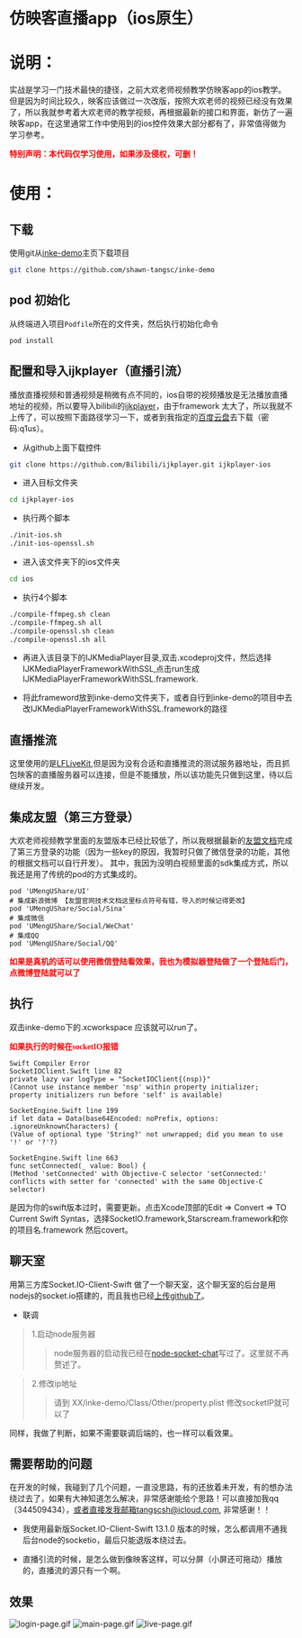 # 仿映客直播app（ios原生）


说明：
====================================
实战是学习一门技术最快的捷径，之前大欢老师视频教学仿映客app的ios教学。但是因为时间比较久，映客应该做过一次改版，按照大欢老师的视频已经没有效果了，所以我就参考着大欢老师的教学视频，再根据最新的接口和界面，新仿了一遍映客app，在这里通常工作中使用到的ios控件效果大部分都有了，非常值得做为学习参考。

**<font color=red face="黑体">特别声明：本代码仅学习使用，如果涉及侵权，可删！</font>**



使用：
====================================

下载
------------------------------------

使用git从[inke-demo](https://github.com/shawn-tangsc/inke-demo)主页下载项目

``` bash
git clone https://github.com/shawn-tangsc/inke-demo
```

pod 初始化
------------------------------------

从终端进入项目`Podfile`所在的文件夹，然后执行初始化命令

``` bash
pod install
```

配置和导入ijkplayer（直播引流）
------------------------------------

播放直播视频和普通视频是稍微有点不同的，ios自带的视频播放是无法播放直播地址的视频，所以要导入bilibili的[ijkplayer](https://github.com/Bilibili/ijkplayer)，由于framework 太大了，所以我就不上传了，可以按照下面路径学习一下，或者到我指定的[百度云盘](https://pan.baidu.com/s/1pLzb8uf)去下载（密码:q1us）。

+ 从github上面下载控件

``` bash
git clone https://github.com/Bilibili/ijkplayer.git ijkplayer-ios

```

+ 进入目标文件夹

``` bash
cd ijkplayer-ios
```

+ 执行两个脚本

``` bash
./init-ios.sh
./init-ios-openssl.sh
```

+ 进入该文件夹下的ios文件夹

``` bash
cd ios
```

+ 执行4个脚本

```bash
./compile-ffmpeg.sh clean
./compile-ffmpeg.sh all
./compile-openssl.sh clean
./compile-openssl.sh all
```

+ 再进入该目录下的IJKMediaPlayer目录,双击.xcodeproj文件，然后选择IJKMediaPlayerFrameworkWithSSL,点击run生成IJKMediaPlayerFrameworkWithSSL.framework.

+ 将此frameword放到inke-demo文件夹下，或者自行到inke-demo的项目中去改IJKMediaPlayerFrameworkWithSSL.framework的路径

直播推流
------------------------------------
这里使用的是[LFLiveKit](https://github.com/LaiFengiOS/LFLiveKit),但是因为没有合适和直播推流的测试服务器地址，而且抓包映客的直播服务器可以连接，但是不能播放，所以该功能先只做到这里，待以后继续开发。

集成友盟（第三方登录）
------------------------------------
大欢老师视频教学里面的友盟版本已经比较低了，所以我根据最新的[友盟文档](http://dev.umeng.com/social/ios/ios9)完成了第三方登录的功能（因为一些key的原因，我暂时只做了微信登录的功能，其他的根据文档可以自行开发）。
其中，我因为没明白视频里面的sdk集成方式，所以我还是用了传统的pod的方式集成的。

``` 
pod 'UMengUShare/UI'
# 集成新浪微博 【友盟官网技术文档这里标点符号有错，导入的时候记得更改】
pod 'UMengUShare/Social/Sina'
# 集成微信
pod 'UMengUShare/Social/WeChat'
# 集成QQ
pod 'UMengUShare/Social/QQ'
```

**<font color=red face="黑体">如果是真机的话可以使用微信登陆看效果，我也为模拟器登陆做了一个登陆后门，点微博登陆就可以了</font>**

执行
------------------------------------
双击inke-demo下的.xcworkspace 应该就可以run了。

**<font color=red face="黑体">如果执行的时候在socketIO报错</font>**

```
Swift Compiler Error 
SocketIOClient.Swift line 82
private lazy var logType = "SocketIOClient{(nsp)}"
(Cannot use instance member 'nsp' within property initializer; property initializers run before 'self' is available)

SocketEngine.Swift line 199
if let data = Data(base64Encoded: noPrefix, options: .ignoreUnknownCharacters) {
(Value of optional type 'String?' not unwrapped; did you mean to use '!' or '?'?)

SocketEngine.Swift line 663
func setConnected(_ value: Bool) {
(Method 'setConnected' with Objective-C selector 'setConnected:' conflicts with setter for 'connected' with the same Objective-C selector)
```
是因为你的swift版本过时，需要更新。点击Xcode顶部的Edit => Convert => TO Current Swift Syntas，选择SocketIO.framework,Starscream.framework和你的项目名.framework 然后covert。



聊天室
------------------------------------
用第三方库Socket.IO-Client-Swift 做了一个聊天室，这个聊天室的后台是用nodejs的socket.io搭建的，而且我也已经[上传github了](https://github.com/shawn-tangsc/node-socket-chat)。

+ 联调


>1.启动node服务器
>>node服务器的启动我已经在[node-socket-chat](https://github.com/shawn-tangsc/node-socket-chat)写过了。这里就不再赘述了。

>2.修改ip地址
>>请到 XX/inke-demo/Class/Other/property.plist 修改socketIP就可以了

同样，我做了判断，如果不需要联调后端的，也一样可以看效果。

需要帮助的问题
------------------------------------
在开发的时候，我碰到了几个问题，一直没思路，有的还放着未开发，有的想办法绕过去了，如果有大神知道怎么解决，非常感谢能给个思路！可以直接加我qq（344509434），或者直接发我邮箱tangscsh@icloud.com, 非常感谢！！	

+ 我使用最新版Socket.IO-Client-Swift 13.1.0 版本的时候，怎么都调用不通我后台node的socketio，最后只能退版本绕过去。

+ 直播引流的时候，是怎么做到像映客这样，可以分屏（小屏还可拖动）播放的，直播流的源只有一个啊。

效果
------------------------------------

<!--<img src="/gif/login-page.gif"  width="310" />-->
![login-page.gif](https://github.com/shawn-tangsc/inke-demo/blob/master/gif/login-page.gif)
![main-page.gif](https://github.com/shawn-tangsc/inke-demo/blob/master/gif/main-page.gif)
![live-page.gif](https://github.com/shawn-tangsc/inke-demo/blob/master/gif/live-page.gif)



<!--<img src="/styles/images/zhifubao.PNG" alt="支付宝二维码付款给Freud" width="310" />-->
